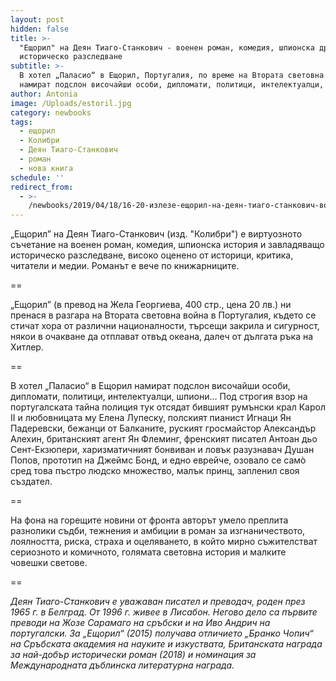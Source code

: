 ```yaml
---
layout: post
hidden: false
title: >-
  "Ещорил" на Деян Тиаго-Станкович - военен роман, комедия, шпионска драма и
  историческо разследване
subtitle: >-
  В хотел „Паласио“ в Ещорил, Португалия, по време на Втората световна война
  намират подслон височайши особи, дипломати, политици, интелектуалци, шпиони… 
author: Antonia
image: /Uploads/estoril.jpg
category: newbooks
tags:
  - ещорил
  - Колибри
  - Деян Тиаго-Станкович
  - роман
  - нова книга
schedule: ''
redirect_from:
  - >-
    /newbooks/2019/04/18/16-20-излезе-ещорил-на-деян-тиаго-станкович-военен-роман-комедия-шпионска-история-и-историческо-разследване
---
```

„Ещорил” на Деян Тиаго-Станкович (изд. "Колибри") е виртуозното съчетание на военен роман, комедия, шпионска история и завладяващо историческо разследване, високо оценено от историци, критика, читатели и медии. Романът е вече по книжарниците.

\==

„Ещорил” (в превод на Жела Георгиева, 400 стр., цена 20 лв.) ни пренася в разгара на Втората световна война в Португалия, където се стичат хора от различни националности, търсещи закрила и сигурност, някои в очакване да отплават отвъд океана, далеч от дългата ръка на Хитлер. 

\==

В хотел „Паласио“ в Ещорил намират подслон височайши особи, дипломати, политици, интелектуалци, шпиони… Под строгия взор на португалската тайна полиция тук отсядат бившият румънски крал Карол II и любовницата му Елена Лупеску, полският пианист Игнаци Ян Падеревски, бежанци от Балканите, руският гросмайстор Александър Алехин, британският агент Ян Флеминг, френският писател Антоан дьо Сент-Екзюпери, харизматичният бонвиван и ловък разузнавач Душан Попов, прототип на Джеймс Бонд, и едно еврейче, озовало се самò сред това пъстро людско множество, малък принц, запленил своя създател.  

\==

На фона на горещите новини от фронта авторът умело преплита разнолики съдби, тежнения и амбиции в роман за изгнаничеството, лоялността, риска, страха и оцеляването, в който мирно съжителстват сериозното и комичното, голямата световна история и малките човешки светове.

\==

_Деян Тиаго-Станкович е уважаван писател и преводач, роден през 1965 г. в Белград. От 1996 г. живее в Лисабон. Негово дело са първите преводи на Жозе Сарамаго на сръбски и на Иво Андрич на португалски. За „Ещорил“ (2015) получава отличието „Бранко Чопич“ на Сръбската академия на науките и изкуствата, Британската награда за най-добър исторически роман (2018) и номинация за Международната дъблинска литературна награда._

